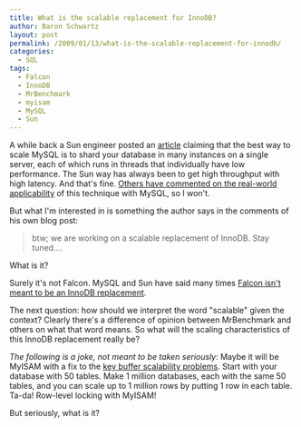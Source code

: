 ```yaml
---
title: What is the scalable replacement for InnoDB?
author: Baron Schwartz
layout: post
permalink: /2009/01/13/what-is-the-scalable-replacement-for-innodb/
categories:
  - SQL
tags:
  - Falcon
  - InnoDB
  - MrBenchmark
  - myisam
  - MySQL
  - Sun
---
```

A while back a Sun engineer posted an [article][1] claiming that the best way to scale MySQL is to shard your database in many instances on a single server, each of which runs in threads that individually have low performance. The Sun way has always been to get high throughput with high latency. And that's fine. [Others have commented on the real-world applicability][2] of this technique with MySQL, so I won't.

But what I'm interested in is something the author says in the comments of his own blog post:

> btw; we are working on a scalable replacement of InnoDB. Stay tuned&#8230;.

What is it?

Surely it's not Falcon. MySQL and Sun have said many times [Falcon isn't meant to be an InnoDB replacement][3].

The next question: how should we interpret the word "scalable" given the context? Clearly there's a difference of opinion between MrBenchmark and others on what that word means. So what will the scaling characteristics of this InnoDB replacement really be?

*The following is a joke, not meant to be taken seriously*: Maybe it will be MyISAM with a fix to the [key buffer scalability problems][4]. Start with your database with 50 tables. Make 1 million databases, each with the same 50 tables, and you can scale up to 1 million rows by putting 1 row in each table. Ta-da! Row-level locking with MyISAM!

But seriously, what is it?

 [1]: http://blogs.sun.com/mrbenchmark/entry/scaling_mysql_on_a_256
 [2]: http://www.mysqlperformanceblog.com/2008/11/11/scaling-to-256-way-the-sun-way/
 [3]: http://www.google.com/search?q=falcon+innodb+replace
 [4]: http://www.mysqlperformanceblog.com/2008/11/26/using-multiple-key-caches-for-myisam-scalability/
